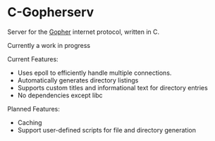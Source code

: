 # C-Gopherserv
Server for the [Gopher](https://en.wikipedia.org/wiki/Gopher_(protocol)) internet protocol, written in C.

Currently a work in progress

Current Features:
  * Uses epoll to efficiently handle multiple connections.
  * Automatically generates directory listings
  * Supports custom titles and informational text for directory entries
  * No dependencies except libc

Planned Features:
  * Caching
  * Support user-defined scripts for file and directory generation
